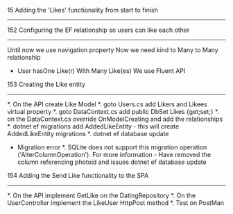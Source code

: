 15 Adding the 'Likes' functionality from start to finish
***

152 Configuring the EF relationship so users can like each other
***
Until now we use navigation property
Now we need kind to  Many to Many  relationship
  - User hasOne Like(r) With Many Like(es)
We use Fluent API

153 Creating the Like entity
***
*. On the API create Like Model
*. goto Users.cs add Likers and Likees virtual property
*. goto DataContext.cs add public DbSet<Like>  Likes {get;set;}
*. on the   DataContext.cs override OnModelCreating and add the relationships
*. dotnet ef migrations add AddedLikeEntity - this will create AddedLikeEntity migrations
*. dotnet ef database update

- Migration error
*. SQLite does not support this migration operation ('AlterColumnOperation'). For more information
        - Have removed the column referencing photoid and issues dotnet ef database update

154 Adding the Send Like functionality to the SPA
****
*. On the API implement GetLike on the DatingRepository
*. On the UserController implement the LikeUser HttpPost method
*. Test on PostMan
